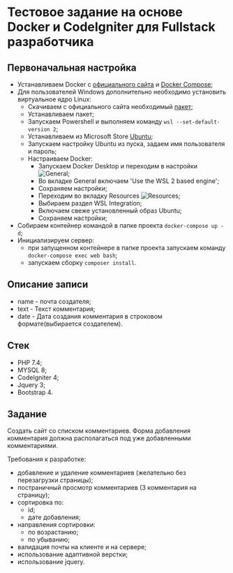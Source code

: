 # Тестовое задание на основе Docker и CodeIgniter для Fullstack разработчика

## Первоначальная настройка

-   Устанавливаем Docker c [официального сайта](https://www.docker.com/products/docker-desktop) и [Docker Compose](https://docs.docker.com/compose/install/);
-   Для пользователей Windows дополнительно необходимо установить виртуальное ядро Linux:
    -   Скачиваем с официального сайта необходимый [пакет](https://wslstorestorage.blob.core.windows.net/wslblob/wsl_update_x64.msi);
    -   Устанавливаем пакет;
    -   Запускаем Powershell и выполняем команду `wsl --set-default-version 2`;
    -   Устанавливаем из Microsoft Store [Ubuntu](https://www.microsoft.com/store/apps/9n6svws3rx71);
    -   Запускаем настройку Ubuntu из пуска, задаем имя пользователя и пароль;
    -   Настраиваем Docker:
        -   Запускаем Docker Desktop и переходим в настройки ![General](readme-files/general-page.jpg);
        -   Во вкладке General включаем 'Use the WSL 2 based engine';
        -   Сохраняем настройки;
        -   Переходим во вкладку Resources ![Resources](readme-files/resources-page.jpg);
        -   Выбираем раздел WSL Integration;
        -   Включаем свеже установленный образ Ubuntu;
        -   Сохраняем настройки;
-   Собираем контейнер командой в папке проекта `docker-compose up -d`;
-   Инициализируем сервер:
    -   при запущенном контейнере в папке проекта запускаем команду `docker-compose exec web bash`;
    -   запускаем сборку `composer install`.

## Описание записи

-   name -  почта создателя;
-   text - Текст комментария;
-   date - Дата создания комментария в строковом формате(выбирается создателем).

## Стек

- PHP 7.4;
- MYSQL 8;
- CodeIgniter 4;
- Jquery 3;
- Bootstrap 4.

## Задание

Создать сайт со списком комментариев. Форма добавления комментария должна располагаться под уже добавленными комментариями.

Требования к разработке:

-   добавление и удаление комментариев (желательно без перезагрузки страницы);
-   постраничный просмотр комментариев (3 комментария на страницу);
-   сортировка по:
    -   id;
    -   дате добавления;
-   направления сортировки:
    -   по возрастанию;
    -   по убыванию;
-   валидация почты на клиенте и на сервере;
-   использование адаптивной верстки;
-   использование jquery.

